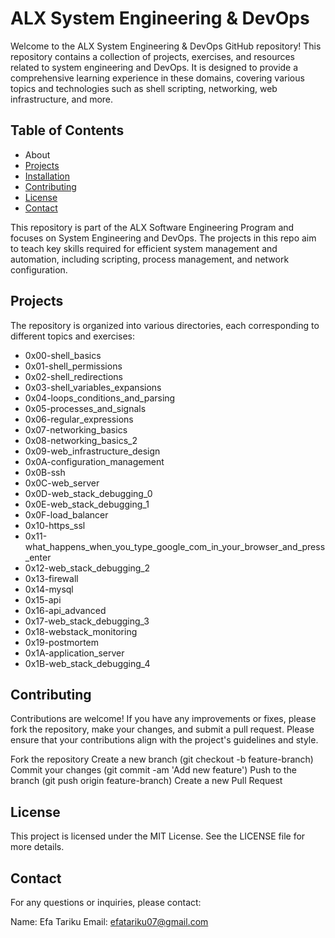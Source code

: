# ALX System Engineering & DevOps
Welcome to the ALX System Engineering & DevOps GitHub repository! This repository contains a collection of projects, exercises, and resources related to system engineering and DevOps. It is designed to provide a comprehensive learning experience in these domains, covering various topics and technologies such as shell scripting, networking, web infrastructure, and more.

## Table of Contents
* About
* [Projects](#Projects)
* [Installation](#Installation)
* [Contributing](#Contributing)
* [License](#License)
* [Contact](#Contact)

This repository is part of the ALX Software Engineering Program and focuses on System Engineering and DevOps. The projects in this repo aim to teach key skills required for efficient system management and automation, including scripting, process management, and network configuration.

## Projects
The repository is organized into various directories, each corresponding to different topics and exercises:

* 0x00-shell_basics
* 0x01-shell_permissions
* 0x02-shell_redirections
* 0x03-shell_variables_expansions
* 0x04-loops_conditions_and_parsing
* 0x05-processes_and_signals
* 0x06-regular_expressions
* 0x07-networking_basics
* 0x08-networking_basics_2
* 0x09-web_infrastructure_design
* 0x0A-configuration_management
* 0x0B-ssh
* 0x0C-web_server
* 0x0D-web_stack_debugging_0
* 0x0E-web_stack_debugging_1
* 0x0F-load_balancer
* 0x10-https_ssl
* 0x11-what_happens_when_you_type_google_com_in_your_browser_and_press_enter
* 0x12-web_stack_debugging_2
* 0x13-firewall
* 0x14-mysql
* 0x15-api
* 0x16-api_advanced
* 0x17-web_stack_debugging_3
* 0x18-webstack_monitoring
* 0x19-postmortem
* 0x1A-application_server
* 0x1B-web_stack_debugging_4

## Contributing
Contributions are welcome! If you have any improvements or fixes, please fork the repository, make your changes, and submit a pull request. Please ensure that your contributions align with the project's guidelines and style.

Fork the repository
Create a new branch (git checkout -b feature-branch)
Commit your changes (git commit -am 'Add new feature')
Push to the branch (git push origin feature-branch)
Create a new Pull Request
## License
This project is licensed under the MIT License. See the LICENSE file for more details.

## Contact
For any questions or inquiries, please contact:

Name: Efa Tariku
Email: efatariku07@gmail.com
